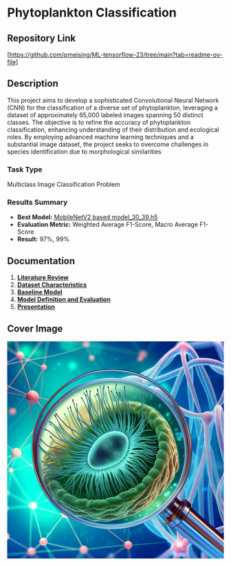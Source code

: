 # Phytoplankton Classification

## Repository Link

[https://github.com/pmeising/ML-tensorflow-23/tree/main?tab=readme-ov-file]

## Description

This project aims to develop a sophisticated Convolutional Neural Network (CNN) for the classification of a diverse set of phytoplankton, leveraging a dataset of approximately 65,000 labeled images spanning 50 distinct classes. The objective is to refine the accuracy of phytoplankton classification, enhancing understanding of their distribution and ecological roles. By employing advanced machine learning techniques and a substantial image dataset, the project seeks to overcome challenges in species identification due to morphological similarities

### Task Type

Multiclass Image Classification Problem

### Results Summary

- **Best Model:** [MobileNetV2 based model_30_39.h5](3_Model/Models/model_30_39_175_1.h5)
- **Evaluation Metric:** Weighted Average F1-Score, Macro Average F1-Score
- **Result:** 97%, 99%

## Documentation

1. **[Literature Review](0_LiteratureReview/LiteratureReview.md)**
2. **[Dataset Characteristics](1_DatasetCharacteristics/exploratory_data_analysis.ipynb)**
3. **[Baseline Model](2_BaselineModel/baseline_model.ipynb)**
4. **[Model Definition and Evaluation](3_Model/model_definition_evaluation.ipynb)**
5. **[Presentation](4_Presentation/Phytoplankton_Image_Classification.pdf)**

## Cover Image

![Project Cover Image](CoverImage/Cover_image_phytoplankton.png)
